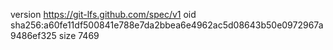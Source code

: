 version https://git-lfs.github.com/spec/v1
oid sha256:a60fe11df500841e788e7da2bbea6e4962ac5d08643b50e0972967a9486ef325
size 7469
